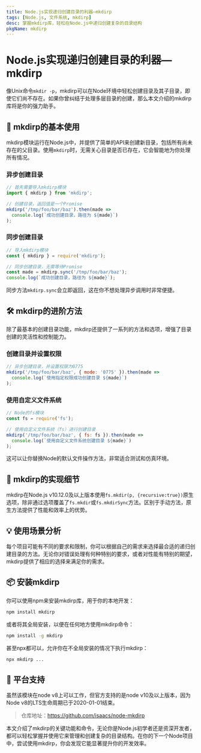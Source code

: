 ```yaml
---
title: Node.js实现递归创建目录的利器—mkdirp
tags: [Node.js, 文件系统, mkdirp]
desc: 掌握mkdirp库，轻松在Node.js中递归创建复杂的目录结构
pkgName: mkdirp
---
```


# Node.js实现递归创建目录的利器—mkdirp

像Unix命令`mkdir -p`，mkdirp可以在Node环境中轻松创建目录及其子目录，即使它们尚不存在。如果你曾纠结于处理多层目录的创建，那么本文介绍的mkdirp库将是你的强力助手。

## 📂 mkdirp的基本使用

mkdirp模块运行在Node.js中，并提供了简单的API来创建新目录，包括所有尚未存在的父目录。使用`mkdirp`时，无需关心目录是否已存在，它会智能地为你处理所有情况。

### 异步创建目录

```javascript
// 首先需要导入mkdirp模块
import { mkdirp } from 'mkdirp';

// 创建目录，返回值是一个Promise
mkdirp('/tmp/foo/bar/baz').then(made =>
  console.log(`成功创建目录，路径为 ${made}`)
);
```

### 同步创建目录

```javascript
// 导入mkdirp模块
const { mkdirp } = require('mkdirp');

// 同步创建目录，无需等待Promise
const made = mkdirp.sync('/tmp/foo/bar/baz');
console.log(`成功创建目录，路径为 ${made}`);
```

同步方法`mkdirp.sync`会立即返回，这在你不想处理异步调用时非常便捷。

## 🛠️ mkdirp的进阶方法

除了最基本的创建目录功能，mkdirp还提供了一系列的方法和选项，增强了目录创建的灵活性和控制能力。

### 创建目录并设置权限

```javascript
// 异步创建目录，并设置权限为0775
mkdirp('/tmp/foo/bar/baz', { mode: '0775' }).then(made =>
  console.log(`使用指定权限成功创建目录 ${made}`)
);
```

### 使用自定义文件系统

```javascript
// Node的fs模块
const fs = require('fs');

// 使用自定义文件系统（fs）进行创建目录
mkdirp('/tmp/foo/bar/baz', { fs: fs }).then(made =>
  console.log(`使用自定义文件系统创建目录 ${made}`)
);
```

这可以让你替换Node的默认文件操作方法，非常适合测试和仿真环境。

## 🧐 mkdirp的实现细节

mkdirp在Node.js v10.12.0及以上版本使用`fs.mkdir(p, {recursive:true})`原生选项，除非通过选项覆盖了`fs.mkdir`或`fs.mkdirSync`方法。区别于手动方法，原生方法提供了性能和效率上的优势。

## 💡 使用场景分析

每个项目可能有不同的要求和限制，你可以根据自己的需求来选择最合适的递归创建目录的方法。无论你对错误处理有何种特别的要求，或者对性能有特别的期望，mkdirp提供了相应的选择来满足你的需求。

## 📦 安装mkdirp

你可以使用npm来安装mkdirp库，用于你的本地开发：

```bash
npm install mkdirp
```

或者将其全局安装，以便在任何地方使用mkdirp命令：

```bash
npm install -g mkdirp
```

甚至npx都可以，允许你在不全局安装的情况下执行mkdirp：

```bash
npx mkdirp ...
```

## 🎯 平台支持

虽然该模块在node v8上可以工作，但官方支持的是node v10及以上版本，因为Node v8的LTS生命周期已于2020-01-01结束。

> 仓库地址：https://github.com/isaacs/node-mkdirp

本文介绍了mkdirp的关键功能和命令，无论你是Node.js初学者还是资深开发者，都可以轻松掌握并使用它来管理和创建复杂的目录结构。在你的下一个Node项目中，尝试使用mkdirp，你会发现它能显著提升你的开发效率。